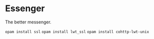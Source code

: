 # Essenger
The better messenger. 

`opam install ssl`
`opam install lwt_ssl`
`opam install cohttp-lwt-unix`
